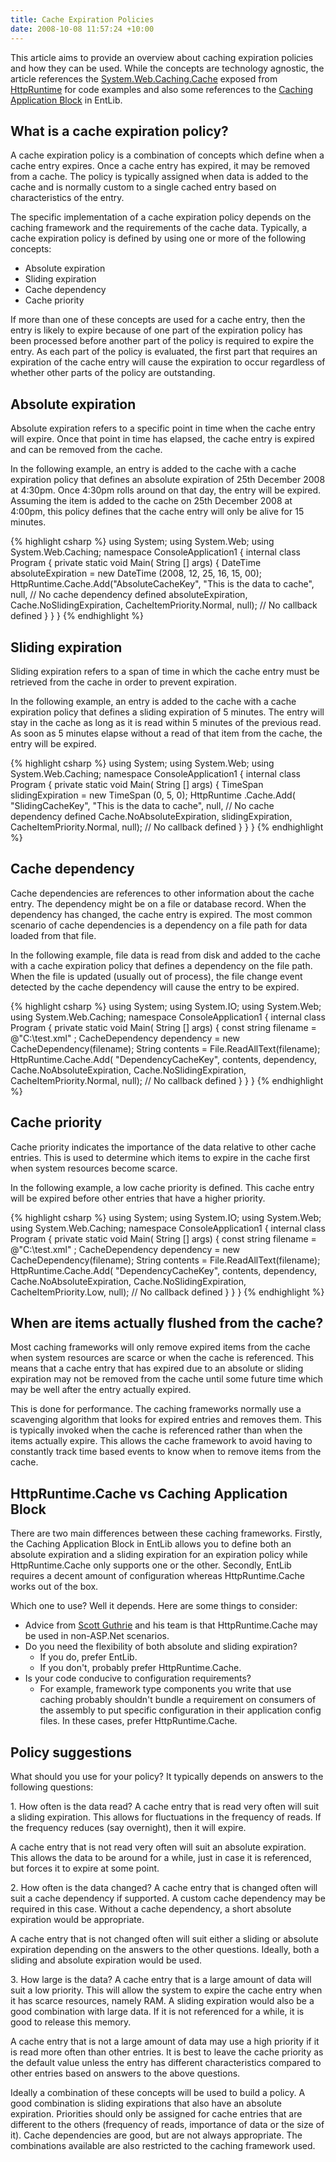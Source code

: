 ```yaml
---
title: Cache Expiration Policies
date: 2008-10-08 11:57:24 +10:00
---
```


This article aims to provide an overview about caching expiration policies and how they can be used. While the concepts are technology agnostic, the article references the [System.Web.Caching.Cache][0] exposed from [HttpRuntime][1] for code examples and also some references to the [Caching Application Block][2] in EntLib. 

## What is a cache expiration policy?

A cache expiration policy is a combination of concepts which define when a cache entry expires. Once a cache entry has expired, it may be removed from a cache. The policy is typically assigned when data is added to the cache and is normally custom to a single cached entry based on characteristics of the entry. 

<!--more-->

The specific implementation of a cache expiration policy depends on the caching framework and the requirements of the cache data. Typically, a cache expiration policy is defined by using one or more of the following concepts: 

* Absolute expiration
* Sliding expiration
* Cache dependency
* Cache priority

If more than one of these concepts are used for a cache entry, then the entry is likely to expire because of one part of the expiration policy has been processed before another part of the policy is required to expire the entry. As each part of the policy is evaluated, the first part that requires an expiration of the cache entry will cause the expiration to occur regardless of whether other parts of the policy are outstanding. 

## Absolute expiration

Absolute expiration refers to a specific point in time when the cache entry will expire. Once that point in time has elapsed, the cache entry is expired and can be removed from the cache. 

In the following example, an entry is added to the cache with a cache expiration policy that defines an absolute expiration of 25th December 2008 at 4:30pm. Once 4:30pm rolls around on that day, the entry will be expired. Assuming the item is added to the cache on 25th December 2008 at 4:00pm, this policy defines that the cache entry will only be alive for 15 minutes. 

{% highlight csharp %}
using System; 
using System.Web; 
using System.Web.Caching; 
namespace ConsoleApplication1 
{ 
    internal  class  Program
    { 
        private  static  void Main( String [] args) 
        { 
            DateTime absoluteExpiration = new  DateTime (2008, 12, 25, 16, 15, 00); 
            HttpRuntime.Cache.Add("AbsoluteCacheKey", 
                "This is the data to cache", 
                null, // No cache dependency defined
                absoluteExpiration, 
                Cache.NoSlidingExpiration, 
                CacheItemPriority.Normal, 
                null); // No callback defined
        } 
    } 
} 
{% endhighlight %}

## Sliding expiration

 Sliding expiration refers to a span of time in which the cache entry must be retrieved from the cache in order to prevent expiration. 

 In the following example, an entry is added to the cache with a cache expiration policy that defines a sliding expiration of 5 minutes. The entry will stay in the cache as long as it is read within 5 minutes of the previous read. As soon as 5 minutes elapse without a read of that item from the cache, the entry will be expired. 

{% highlight csharp %}
using System; 
using System.Web; 
using System.Web.Caching; 
namespace ConsoleApplication1 
{ 
    internal  class  Program
    { 
        private  static  void Main( String [] args) 
        { 
            TimeSpan slidingExpiration = new  TimeSpan (0, 5, 0); 
            HttpRuntime .Cache.Add( 
                "SlidingCacheKey", 
                "This is the data to cache", 
                null, // No cache dependency defined
                Cache.NoAbsoluteExpiration, 
                slidingExpiration, 
                CacheItemPriority.Normal, 
                null); // No callback defined
        } 
    } 
} 
{% endhighlight %}

## Cache dependency

 Cache dependencies are references to other information about the cache entry. The dependency might be on a file or database record. When the dependency has changed, the cache entry is expired. The most common scenario of cache dependencies is a dependency on a file path for data loaded from that file. 

 In the following example, file data is read from disk and added to the cache with a cache expiration policy that defines a dependency on the file path. When the file is updated (usually out of process), the file change event detected by the cache dependency will cause the entry to be expired. 

{% highlight csharp %}
using System; 
using System.IO; 
using System.Web; 
using System.Web.Caching; 
namespace ConsoleApplication1 
{ 
    internal  class  Program
    { 
        private  static  void Main( String [] args) 
        { 
            const string filename = @"C:\test.xml" ; 
            CacheDependency dependency = new CacheDependency(filename); 
            String contents = File.ReadAllText(filename); 
            HttpRuntime.Cache.Add( 
                "DependencyCacheKey", 
                contents, 
                dependency, 
                Cache.NoAbsoluteExpiration, 
                Cache.NoSlidingExpiration, 
                CacheItemPriority.Normal, 
                null); // No callback defined
        } 
    } 
} 
{% endhighlight %}

## Cache priority

 Cache priority indicates the importance of the data relative to other cache entries. This is used to determine which items to expire in the cache first when system resources become scarce. 

 In the following example, a low cache priority is defined. This cache entry will be expired before other entries that have a higher priority. 

{% highlight csharp %}
using System; 
using System.IO; 
using System.Web; 
using System.Web.Caching; 
namespace ConsoleApplication1 
{ 
    internal  class  Program
    { 
        private  static  void Main( String [] args) 
        { 
            const string filename = @"C:\test.xml" ; 
            CacheDependency dependency = new CacheDependency(filename); 
            String contents = File.ReadAllText(filename); 
            HttpRuntime.Cache.Add( 
                "DependencyCacheKey", 
                contents, 
                dependency, 
                Cache.NoAbsoluteExpiration, 
                Cache.NoSlidingExpiration, 
                CacheItemPriority.Low, 
                null); // No callback defined
        } 
    } 
} 
{% endhighlight %}

## When are items actually flushed from the cache?

 Most caching frameworks will only remove expired items from the cache when system resources are scarce or when the cache is referenced. This means that a cache entry that has expired due to an absolute or sliding expiration may not be removed from the cache until some future time which may be well after the entry actually expired. 

 This is done for performance. The caching frameworks normally use a scavenging algorithm that looks for expired entries and removes them. This is typically invoked when the cache is referenced rather than when the items actually expire. This allows the cache framework to avoid having to constantly track time based events to know when to remove items from the cache. 

## HttpRuntime.Cache vs Caching Application Block

 There are two main differences between these caching frameworks. Firstly, the Caching Application Block in EntLib allows you to define both an absolute expiration and a sliding expiration for an expiration policy while HttpRuntime.Cache only supports one or the other. Secondly, EntLib requires a decent amount of configuration whereas HttpRuntime.Cache works out of the box. 

 Which one to use? Well it depends. Here are some things to consider: 

* Advice from [Scott Guthrie][3] and his team is that HttpRuntime.Cache may be used in non-ASP.Net scenarios.
* Do you need the flexibility of both absolute and sliding expiration? 
  * If you do, prefer EntLib.
  * If you don't, probably prefer HttpRuntime.Cache.
* Is your code conducive to configuration requirements? 
  * For example, framework type components you write that use caching probably shouldn't bundle a requirement on consumers of the assembly to put specific configuration in their application config files. In these cases, prefer HttpRuntime.Cache.

## Policy suggestions

 What should you use for your policy? It typically depends on answers to the following questions: 

1\. How often is the data read?
 A cache entry that is read very often will suit a sliding expiration. This allows for fluctuations in the frequency of reads. If the frequency reduces (say overnight), then it will expire. 

 A cache entry that is not read very often will suit an absolute expiration. This allows the data to be around for a while, just in case it is referenced, but forces it to expire at some point. 

2\. How often is the data changed?
 A cache entry that is changed often will suit a cache dependency if supported. A custom cache dependency may be required in this case. Without a cache dependency, a short absolute expiration would be appropriate. 

 A cache entry that is not changed often will suit either a sliding or absolute expiration depending on the answers to the other questions. Ideally, both a sliding and absolute expiration would be used. 

3\. How large is the data?
 A cache entry that is a large amount of data will suit a low priority. This will allow the system to expire the cache entry when it has scarce resources, namely RAM. A sliding expiration would also be a good combination with large data. If it is not referenced for a while, it is good to release this memory. 

 A cache entry that is not a large amount of data may use a high priority if it is read more often than other entries. It is best to leave the cache priority as the default value unless the entry has different characteristics compared to other entries based on answers to the above questions. 

 Ideally a combination of these concepts will be used to build a policy. A good combination is sliding expirations that also have an absolute expiration. Priorities should only be assigned for cache entries that are different to the others (frequency of reads, importance of data or the size of it). Cache dependencies are good, but are not always appropriate. The combinations available are also restricted to the caching framework used. 

[0]: http://msdn.microsoft.com/en-us/library/system.web.httpruntime.cache.aspx
[1]: http://msdn.microsoft.com/en-us/library/system.web.httpruntime.aspx
[2]: http://msdn.microsoft.com/en-us/library/cc511588.aspx
[3]: http://weblogs.asp.net/Scottgu/
